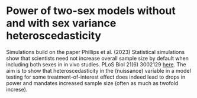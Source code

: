 # Power of two-sex models without and with sex variance heteroscedasticity

Simulations build on the paper Phillips et al. (2023) Statistical simulations show that scientists need not increase overall sample size by default when including both sexes in in vivo studies. PLoS Biol 21(6) 3002129 [here](https://doi.org/10.1371/journal.pbio.3002129). The aim is to show that heteroscedasticity in the (nuissance) variable in a model testing for some treatment-of-interest effect does indeed lead to  drops in power and mandates increased sample size (often as much as twofold increse).
 
